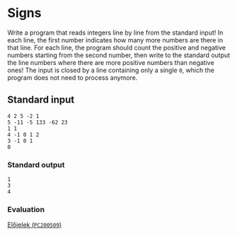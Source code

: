 # Signs

Write a program that reads integers line by line from the standard input! In each line, the first number indicates how many more numbers are there in that line. For each line, the program should count the positive and negative numbers starting from the second number, then write to the standard output the line numbers where there are more positive numbers than negative ones! The input is closed by a line containing only a single `0`, which the program does not need to process anymore.

## Standard input

```
4 2 5 -2 1
5 -11 -5 133 -62 23
1 1
4 -1 0 1 2
3 -1 0 1
0
```

### Standard output

```
1
3
4
```

### Evaluation

[Előjelek (`PC200509`)](https://progcont.hu/progcont/100031/?pid=200509)
